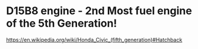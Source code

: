 # D15B8 engine - 2nd Most fuel engine of the 5th Generation!
https://en.wikipedia.org/wiki/Honda_Civic_(fifth_generation)#Hatchback
